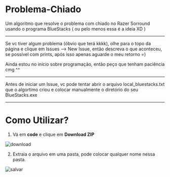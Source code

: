 # Problema-Chiado
Um algoritmo que resolve o problema com chiado no Razer Sorround usando o programa BlueStacks ( ou pelo menos essa é a ideia XD )
<hr>
Se vc tiver algum problema (óbvio que terá kkkk), olhe para o topo da página e clique em Issues --> New Issue, então descreva o que aconteceu, se possível com prints, após isso apenas aguarde o meu retorno =)

Ainda estou no início sobre programação, então peço que tenham paciência cmg ^^

<hr>
Antes de iniciar um Issue, vc pode tentar abrir o arquivo local_bluestacks.txt que o algortimo criou e colocar manualmente o diretório do seu BlueStacks.exe
<hr>

<h1>Como Utilizar?</h1>
 
1. Vá em **code** e clique em **Download ZIP**

![download]()

2. Extraia o arquivo em uma pasta, pode colocar qualquer nome nessa pasta.

![salvar]()
